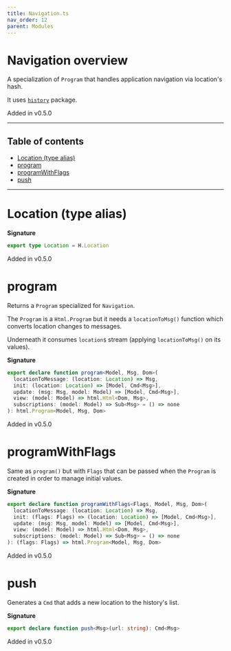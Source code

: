 ```yaml
---
title: Navigation.ts
nav_order: 12
parent: Modules
---
```


# Navigation overview

A specialization of `Program` that handles application navigation via location's hash.

It uses [`history`](https://github.com/ReactTraining/history) package.

Added in v0.5.0

---

<h2 class="text-delta">Table of contents</h2>

- [Location (type alias)](#location-type-alias)
- [program](#program)
- [programWithFlags](#programwithflags)
- [push](#push)

---

# Location (type alias)

**Signature**

```ts
export type Location = H.Location
```

Added in v0.5.0

# program

Returns a `Program` specialized for `Navigation`.

The `Program` is a `Html.Program` but it needs a `locationToMsg()` function which converts location changes to messages.

Underneath it consumes `location$` stream (applying `locationToMsg()` on its values).

**Signature**

```ts
export declare function program<Model, Msg, Dom>(
  locationToMessage: (location: Location) => Msg,
  init: (location: Location) => [Model, Cmd<Msg>],
  update: (msg: Msg, model: Model) => [Model, Cmd<Msg>],
  view: (model: Model) => html.Html<Dom, Msg>,
  subscriptions: (model: Model) => Sub<Msg> = () => none
): html.Program<Model, Msg, Dom>
```

Added in v0.5.0

# programWithFlags

Same as `program()` but with `Flags` that can be passed when the `Program` is created in order to manage initial values.

**Signature**

```ts
export declare function programWithFlags<Flags, Model, Msg, Dom>(
  locationToMessage: (location: Location) => Msg,
  init: (flags: Flags) => (location: Location) => [Model, Cmd<Msg>],
  update: (msg: Msg, model: Model) => [Model, Cmd<Msg>],
  view: (model: Model) => html.Html<Dom, Msg>,
  subscriptions: (model: Model) => Sub<Msg> = () => none
): (flags: Flags) => html.Program<Model, Msg, Dom>
```

Added in v0.5.0

# push

Generates a `Cmd` that adds a new location to the history's list.

**Signature**

```ts
export declare function push<Msg>(url: string): Cmd<Msg>
```

Added in v0.5.0
